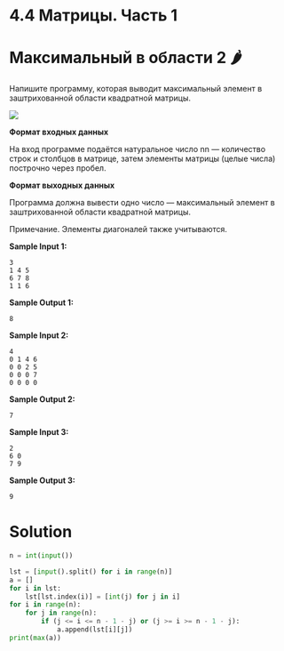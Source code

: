 # 4.4 Матрицы. Часть 1
# Максимальный в области 2 🌶️
Напишите программу, которая выводит максимальный элемент в заштрихованной области квадратной матрицы.

![](https://ucarecdn.com/9d46c688-d33f-44a3-a2c4-9f5e0e865958/)

**Формат входных данных**

На вход программе подаётся натуральное число nn — количество строк и столбцов в матрице, затем элементы матрицы (целые числа) построчно через пробел.


**Формат выходных данных**

Программа должна вывести одно число — максимальный элемент в заштрихованной области квадратной матрицы.

Примечание. Элементы диагоналей также учитываются.

**Sample Input 1:**
```
3
1 4 5
6 7 8
1 1 6
```
**Sample Output 1:**
```
8
```
**Sample Input 2:**
```
4
0 1 4 6
0 0 2 5
0 0 0 7
0 0 0 0
```
**Sample Output 2:**
```
7
```
**Sample Input 3:**
```
2
6 0
7 9
```
**Sample Output 3:**
```
9
```

# Solution
```python
n = int(input())

lst = [input().split() for i in range(n)]
a = []
for i in lst:
    lst[lst.index(i)] = [int(j) for j in i]
for i in range(n):
    for j in range(n):
        if (j <= i <= n - 1 - j) or (j >= i >= n - 1 - j):
            a.append(lst[i][j])
print(max(a))
```